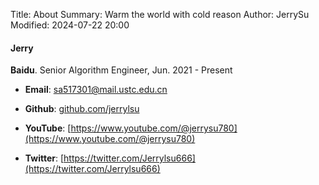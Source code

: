 Title: About
Summary: Warm the world with cold reason
Author: JerrySu
Modified: 2024-07-22 20:00


#### Jerry

**Baidu**. Senior Algorithm Engineer, Jun. 2021 - Present

- **Email**: sa517301@mail.ustc.edu.cn

- **Github**: [github.com/jerrylsu](https://github.com/jerrylsu)

- **YouTube**: [https://www.youtube.com/@jerrysu780](https://www.youtube.com/@jerrysu780)
    
- **Twitter**: [https://twitter.com/Jerrylsu666](https://twitter.com/Jerrylsu666)